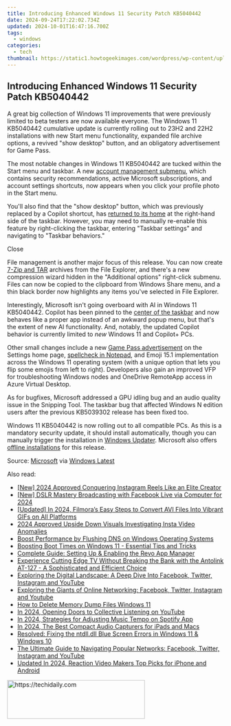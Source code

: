 ```yaml
---
title: Introducing Enhanced Windows 11 Security Patch KB5040442
date: 2024-09-24T17:22:02.734Z
updated: 2024-10-01T16:47:16.700Z
tags:
  - windows
categories:
  - tech
thumbnail: https://static1.howtogeekimages.com/wordpress/wp-content/uploads/2024/01/windows-11-logo.jpg
---
```


## Introducing Enhanced Windows 11 Security Patch KB5040442

A great big collection of Windows 11 improvements that were previously limited to beta testers are now available everyone. The Windows 11 KB5040442 cumulative update is currently rolling out to 23H2 and 22H2 installations with new Start menu functionality, expanded file archive options, a revived "show desktop" button, and an obligatory advertisement for Game Pass.

 The most notable changes in Windows 11 KB5040442 are tucked within the Start menu and taskbar. A new [account management submenu](https://extra-lessons.techidaily.com/bridging-the-gap-between-simple-to-high-tech-hdr-techniques-for-2024/), which contains security recommendations, active Microsoft subscriptions, and account settings shortcuts, now appears when you click your profile photo in the Start menu.

 You'll also find that the "show desktop" button, which was previously replaced by a Copilot shortcut, has [returned to its home](https://instagram-clips.techidaily.com/updated-instagram-soundtracks-law-and-ethics-for-2024/) at the right-hand side of the taskbar. However, you may need to manually re-enable this feature by right-clicking the taskbar, entering "Taskbar settings" and navigating to "Taskbar behaviors."

Close 

 File management is another major focus of this release. You can now create [7-Zip and TAR](https://driver-error.techidaily.com/idt-software-update-solving-unrecognized-device-issues-effectively/) archives from the File Explorer, and there's a new compression wizard hidden in the "Additional options" right-click submenu. Files can now be copied to the clipboard from Windows Share menu, and a thin black border now highlights any items you've selected in File Explorer.

 Interestingly, Microsoft isn't going overboard with AI in Windows 11 KB5040442\. Copilot has been pinned to the [center of the taskbar](https://change-location.techidaily.com/catchemall-celebrate-national-pokemon-day-with-virtual-location-on-samsung-galaxy-s23plus-drfone-by-drfone-virtual-android/) and now behaves like a proper app instead of an awkward popup menu, but that's the extent of new AI functionality. And, notably, the updated Copilot behavior is currently limited to _new_ Windows 11 and Copilot+ PCs.

 Other small changes include a new [Game Pass advertisement](https://extra-lessons.techidaily.com/bridging-the-gap-between-simple-to-high-tech-hdr-techniques-for-2024/) on the Settings home page, [spellcheck in Notepad](https://extra-guidance.techidaily.com/new-social-network-videos-downloaded-for-audio-conversion/), and Emoji 15.1 implementation across the Windows 11 operating system (with a unique option that lets you flip some emojis from left to right). Developers also gain an improved VFP for troubleshooting Windows nodes and OneDrive RemoteApp access in Azure Virtual Desktop.

 As for bugfixes, Microsoft addressed a GPU idling bug and an audio quality issue in the Snipping Tool. The taskbar bug that affected Windows N edition users after the previous KB5039302 release has been fixed too.

 Windows 11 KB5040442 is now rolling out to all compatible PCs. As this is a mandatory security update, it should install automatically, though you can manually trigger the installation in [Windows Updater](https://howto.techidaily.com/fix-unfortunately-settings-has-stopped-on-realme-v30-quickly-drfone-by-drfone-fix-android-problems-fix-android-problems/). Microsoft also offers [offline installations](https://catalog.update.microsoft.com/Search.aspx?q=KB5040442) for this release.

 Source: [Microsoft](https://support.microsoft.com/en-us/topic/july-9-2024-kb5040442-os-builds-22621-3880-and-22631-3880-0864308e-61cc-413b-8194-0294331aba52) via [Windows Latest](https://www.windowslatest.com/2024/07/09/windows-11-kb5040442-out-with-features-direct-download-msu/)

<ins class="adsbygoogle"
     style="display:block"
     data-ad-format="autorelaxed"
     data-ad-client="ca-pub-7571918770474297"
     data-ad-slot="1223367746"></ins>

<ins class="adsbygoogle"
     style="display:block"
     data-ad-client="ca-pub-7571918770474297"
     data-ad-slot="8358498916"
     data-ad-format="auto"
     data-full-width-responsive="true"></ins>

<span class="atpl-alsoreadstyle">Also read:</span>
<div><ul>
<li><a href="https://instagram-video-files.techidaily.com/new-2024-approved-conquering-instagram-reels-like-an-elite-creator/"><u>[New] 2024 Approved Conquering Instagram Reels Like an Elite Creator</u></a></li>
<li><a href="https://facebook-video-files.techidaily.com/new-dslr-mastery-broadcasting-with-facebook-live-via-computer-for-2024/"><u>[New] DSLR Mastery Broadcasting with Facebook Live via Computer for 2024</u></a></li>
<li><a href="https://fox-boxes.techidaily.com/updated-in-2024-filmoras-easy-steps-to-convert-avi-files-into-vibrant-gifs-on-all-platforms/"><u>[Updated] In 2024, Filmora’s Easy Steps to Convert AVI Files Into Vibrant GIFs on All Platforms</u></a></li>
<li><a href="https://article-posts.techidaily.com/2024-approved-upside-down-visuals-investigating-insta-video-anomalies/"><u>2024 Approved Upside Down Visuals Investigating Insta Video Anomalies</u></a></li>
<li><a href="https://win-forum.techidaily.com/boost-performance-by-flushing-dns-on-windows-operating-systems/"><u>Boost Performance by Flushing DNS on Windows Operating Systems</u></a></li>
<li><a href="https://win-forum.techidaily.com/boosting-boot-times-on-windows-11-essential-tips-and-tricks/"><u>Boosting Boot Times on Windows 11 - Essential Tips and Tricks</u></a></li>
<li><a href="https://win-forum.techidaily.com/complete-guide-setting-up-and-enabling-the-revo-app-manager/"><u>Complete Guide: Setting Up & Enabling the Revo App Manager</u></a></li>
<li><a href="https://win-forum.techidaily.com/experience-cutting-edge-tv-without-breaking-the-bank-with-the-antolink-at-127-a-sophisticated-and-efficient-choice/"><u>Experience Cutting Edge TV Without Breaking the Bank with the Antolink AT-127 - A Sophisticated and Efficient Choice</u></a></li>
<li><a href="https://win-forum.techidaily.com/exploring-the-digital-landscape-a-deep-dive-into-facebook-twitter-instagram-and-youtube/"><u>Exploring the Digital Landscape: A Deep Dive Into Facebook, Twitter, Instagram and YouTube</u></a></li>
<li><a href="https://win-forum.techidaily.com/exploring-the-giants-of-online-networking-facebook-twitter-instagram-and-youtube/"><u>Exploring the Giants of Online Networking: Facebook, Twitter, Instagram and Youtube</u></a></li>
<li><a href="https://win-forum.techidaily.com/how-to-delete-memory-dump-files-windows-11/"><u>How to Delete Memory Dump Files Windows 11</u></a></li>
<li><a href="https://youtube-help.techidaily.com/in-2024-opening-doors-to-collective-listening-on-youtube/"><u>In 2024, Opening Doors to Collective Listening on YouTube</u></a></li>
<li><a href="https://some-skills.techidaily.com/in-2024-strategies-for-adjusting-music-tempo-on-spotify-app/"><u>In 2024, Strategies for Adjusting Music Tempo on Spotify App</u></a></li>
<li><a href="https://screen-mirroring-recording.techidaily.com/in-2024-the-best-compact-audio-capturers-for-ipads-and-macs/"><u>In 2024, The Best Compact Audio Capturers for iPads and Macs</u></a></li>
<li><a href="https://program-issues.techidaily.com/resolved-fixing-the-ntdlldll-blue-screen-errors-in-windows-11-and-windows-10/"><u>Resolved: Fixing the ntdll.dll Blue Screen Errors in Windows 11 & Windows 10</u></a></li>
<li><a href="https://win-forum.techidaily.com/the-ultimate-guide-to-navigating-popular-networks-facebook-twitter-instagram-and-youtube/"><u>The Ultimate Guide to Navigating Popular Networks: Facebook, Twitter, Instagram and YouTube</u></a></li>
<li><a href="https://smart-video-creator.techidaily.com/updated-in-2024-reaction-video-makers-top-picks-for-iphone-and-android/"><u>Updated In 2024, Reaction Video Makers Top Picks for iPhone and Android</u></a></li>
</ul></div>

<!-- affiliate ads begin -->
<a href="https://aligracehair.sjv.io/c/5597632/2135357/19272" target="_top" id="2135357">
  <img src="//a.impactradius-go.com/display-ad/19272-2135357" border="0" alt="https://techidaily.com" width="320" height="90"/>
</a>
<img height="0" width="0" src="https://aligracehair.sjv.io/i/5597632/2135357/19272" style="position:absolute;visibility:hidden;" border="0" />
<!-- affiliate ads end -->

